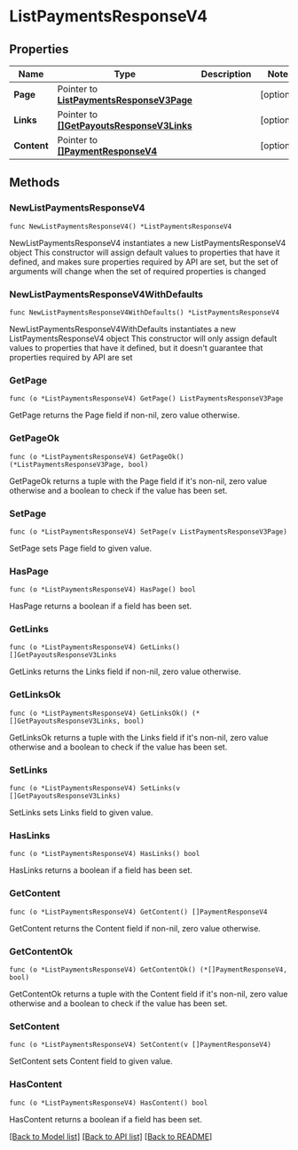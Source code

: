 # ListPaymentsResponseV4

## Properties

Name | Type | Description | Notes
------------ | ------------- | ------------- | -------------
**Page** | Pointer to [**ListPaymentsResponseV3Page**](ListPaymentsResponseV3_page.md) |  | [optional] 
**Links** | Pointer to [**[]GetPayoutsResponseV3Links**](GetPayoutsResponseV3_links.md) |  | [optional] 
**Content** | Pointer to [**[]PaymentResponseV4**](PaymentResponseV4.md) |  | [optional] 

## Methods

### NewListPaymentsResponseV4

`func NewListPaymentsResponseV4() *ListPaymentsResponseV4`

NewListPaymentsResponseV4 instantiates a new ListPaymentsResponseV4 object
This constructor will assign default values to properties that have it defined,
and makes sure properties required by API are set, but the set of arguments
will change when the set of required properties is changed

### NewListPaymentsResponseV4WithDefaults

`func NewListPaymentsResponseV4WithDefaults() *ListPaymentsResponseV4`

NewListPaymentsResponseV4WithDefaults instantiates a new ListPaymentsResponseV4 object
This constructor will only assign default values to properties that have it defined,
but it doesn't guarantee that properties required by API are set

### GetPage

`func (o *ListPaymentsResponseV4) GetPage() ListPaymentsResponseV3Page`

GetPage returns the Page field if non-nil, zero value otherwise.

### GetPageOk

`func (o *ListPaymentsResponseV4) GetPageOk() (*ListPaymentsResponseV3Page, bool)`

GetPageOk returns a tuple with the Page field if it's non-nil, zero value otherwise
and a boolean to check if the value has been set.

### SetPage

`func (o *ListPaymentsResponseV4) SetPage(v ListPaymentsResponseV3Page)`

SetPage sets Page field to given value.

### HasPage

`func (o *ListPaymentsResponseV4) HasPage() bool`

HasPage returns a boolean if a field has been set.

### GetLinks

`func (o *ListPaymentsResponseV4) GetLinks() []GetPayoutsResponseV3Links`

GetLinks returns the Links field if non-nil, zero value otherwise.

### GetLinksOk

`func (o *ListPaymentsResponseV4) GetLinksOk() (*[]GetPayoutsResponseV3Links, bool)`

GetLinksOk returns a tuple with the Links field if it's non-nil, zero value otherwise
and a boolean to check if the value has been set.

### SetLinks

`func (o *ListPaymentsResponseV4) SetLinks(v []GetPayoutsResponseV3Links)`

SetLinks sets Links field to given value.

### HasLinks

`func (o *ListPaymentsResponseV4) HasLinks() bool`

HasLinks returns a boolean if a field has been set.

### GetContent

`func (o *ListPaymentsResponseV4) GetContent() []PaymentResponseV4`

GetContent returns the Content field if non-nil, zero value otherwise.

### GetContentOk

`func (o *ListPaymentsResponseV4) GetContentOk() (*[]PaymentResponseV4, bool)`

GetContentOk returns a tuple with the Content field if it's non-nil, zero value otherwise
and a boolean to check if the value has been set.

### SetContent

`func (o *ListPaymentsResponseV4) SetContent(v []PaymentResponseV4)`

SetContent sets Content field to given value.

### HasContent

`func (o *ListPaymentsResponseV4) HasContent() bool`

HasContent returns a boolean if a field has been set.


[[Back to Model list]](../README.md#documentation-for-models) [[Back to API list]](../README.md#documentation-for-api-endpoints) [[Back to README]](../README.md)


